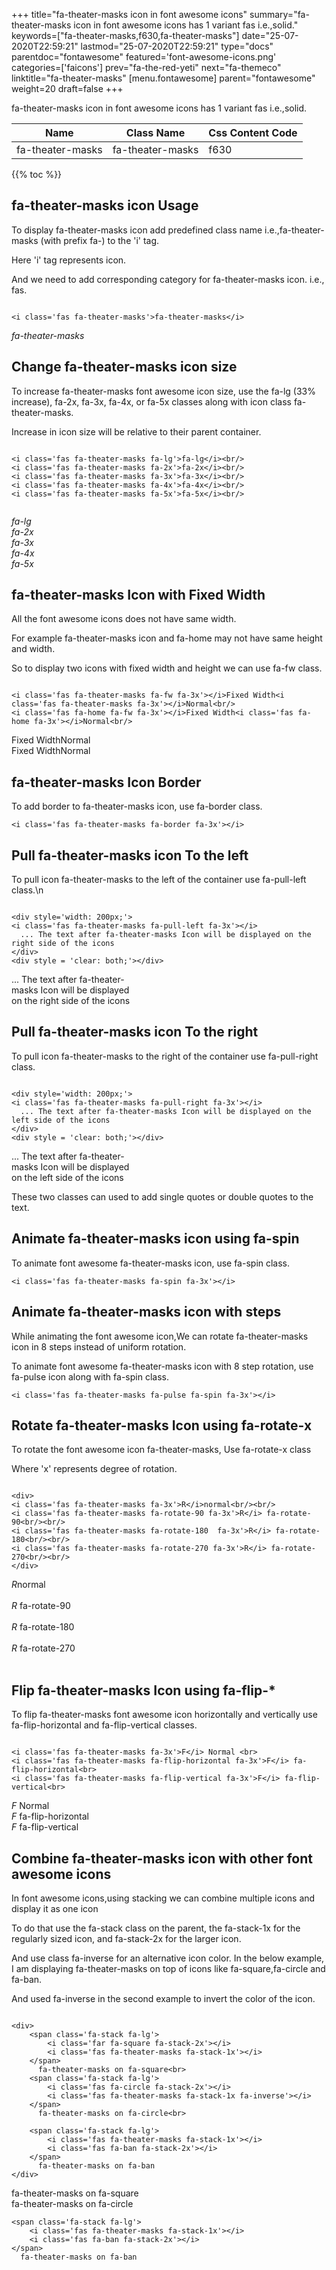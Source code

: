 +++
title="fa-theater-masks icon in font awesome icons"
summary="fa-theater-masks icon in font awesome icons has 1 variant fas i.e.,solid."
keywords=["fa-theater-masks,f630,fa-theater-masks"]
date="25-07-2020T22:59:21"
lastmod="25-07-2020T22:59:21"
type="docs"
parentdoc="fontawesome"
featured='font-awesome-icons.png'
categories=['faicons']
prev="fa-the-red-yeti"
next="fa-themeco"
linktitle="fa-theater-masks"
[menu.fontawesome]
parent="fontawesome"
weight=20
draft=false
+++


fa-theater-masks icon in font awesome icons has 1 variant fas i.e.,solid.

<div class='table-responsive'><table class='table'><thead><tr><th>Name</th><th>Class Name</th><th>Css Content Code</th></tr></thead><tbody><tr><td>fa-theater-masks</td><td>fa-theater-masks</td><td>f630</td></tr></tbody></table></div>


{{% toc %}}


## fa-theater-masks icon Usage

To display fa-theater-masks icon add predefined class name i.e.,fa-theater-masks (with prefix fa-) to the 'i' tag.

Here 'i' tag represents icon.

And we need to add corresponding category for fa-theater-masks icon. i.e., fas.


```

<i class='fas fa-theater-masks'>fa-theater-masks</i>
```

<i class='fas fa-theater-masks'>fa-theater-masks</i>




## Change fa-theater-masks icon size
To increase fa-theater-masks font awesome icon size, use the fa-lg (33% increase), fa-2x, fa-3x, fa-4x, or fa-5x classes along with icon class fa-theater-masks.

Increase in icon size will be relative to their parent container. 

```

<i class='fas fa-theater-masks fa-lg'>fa-lg</i><br/>
<i class='fas fa-theater-masks fa-2x'>fa-2x</i><br/>
<i class='fas fa-theater-masks fa-3x'>fa-3x</i><br/>
<i class='fas fa-theater-masks fa-4x'>fa-4x</i><br/>
<i class='fas fa-theater-masks fa-5x'>fa-5x</i><br/>
            
```

<i class='fas fa-theater-masks fa-lg'>fa-lg</i><br/>
<i class='fas fa-theater-masks fa-2x'>fa-2x</i><br/>
<i class='fas fa-theater-masks fa-3x'>fa-3x</i><br/>
<i class='fas fa-theater-masks fa-4x'>fa-4x</i><br/>
<i class='fas fa-theater-masks fa-5x'>fa-5x</i><br/>
            



## fa-theater-masks Icon with Fixed Width 

All the font awesome icons does not have same width.

For example fa-theater-masks icon and fa-home may not have same height and width.

So to display two icons with fixed width and height we can use fa-fw class.


```

<i class='fas fa-theater-masks fa-fw fa-3x'></i>Fixed Width<i class='fas fa-theater-masks fa-3x'></i>Normal<br/>
<i class='fas fa-home fa-fw fa-3x'></i>Fixed Width<i class='fas fa-home fa-3x'></i>Normal<br/>
```

<i class='fas fa-theater-masks fa-fw fa-3x'></i>Fixed Width<i class='fas fa-theater-masks fa-3x'></i>Normal<br/>
<i class='fas fa-home fa-fw fa-3x'></i>Fixed Width<i class='fas fa-home fa-3x'></i>Normal<br/>



## fa-theater-masks Icon Border 

To add border to fa-theater-masks icon, use fa-border class.


```
<i class='fas fa-theater-masks fa-border fa-3x'></i>

```
<i class='fas fa-theater-masks fa-border fa-3x'></i>





## Pull fa-theater-masks icon To the left

To pull icon fa-theater-masks to the left of the container use fa-pull-left class.\n

```

<div style='width: 200px;'>
<i class='fas fa-theater-masks fa-pull-left fa-3x'></i>
  ... The text after fa-theater-masks Icon will be displayed on the right side of the icons
</div>
<div style = 'clear: both;'></div>
```

<div style='width: 200px;'>
<i class='fas fa-theater-masks fa-pull-left fa-3x'></i>
  ... The text after fa-theater-masks Icon will be displayed on the right side of the icons
</div>
<div style = 'clear: both;'></div>




## Pull fa-theater-masks icon To the right
To pull icon fa-theater-masks to the right of the container use fa-pull-right class.

```

<div style='width: 200px;'>
<i class='fas fa-theater-masks fa-pull-right fa-3x'></i>
  ... The text after fa-theater-masks Icon will be displayed on the left side of the icons
</div>
<div style = 'clear: both;'></div>
```

<div style='width: 200px;'>
<i class='fas fa-theater-masks fa-pull-right fa-3x'></i>
  ... The text after fa-theater-masks Icon will be displayed on the left side of the icons
</div>
<div style = 'clear: both;'></div>

These two classes can used to add single quotes or double quotes to the text.


## Animate fa-theater-masks icon using fa-spin
To animate font awesome fa-theater-masks icon, use fa-spin class.

```
<i class='fas fa-theater-masks fa-spin fa-3x'></i>
```
<i class='fas fa-theater-masks fa-spin fa-3x'></i>




## Animate fa-theater-masks icon with steps
While animating the font awesome icon,We can rotate fa-theater-masks icon in 8 steps instead of uniform rotation.

To animate font awesome fa-theater-masks icon with 8 step rotation, use fa-pulse icon along with fa-spin class.


```
<i class='fas fa-theater-masks fa-pulse fa-spin fa-3x'></i>

```
<i class='fas fa-theater-masks fa-pulse fa-spin fa-3x'></i>





## Rotate fa-theater-masks Icon using fa-rotate-x
To rotate the font awesome icon fa-theater-masks, Use fa-rotate-x class

Where 'x' represents degree of rotation.


```

<div>
<i class='fas fa-theater-masks fa-3x'>R</i>normal<br/><br/>
<i class='fas fa-theater-masks fa-rotate-90 fa-3x'>R</i> fa-rotate-90<br/><br/> 
<i class='fas fa-theater-masks fa-rotate-180  fa-3x'>R</i> fa-rotate-180<br/><br/> 
<i class='fas fa-theater-masks fa-rotate-270 fa-3x'>R</i> fa-rotate-270<br/><br/>
</div>
```

<div>
<i class='fas fa-theater-masks fa-3x'>R</i>normal<br/><br/>
<i class='fas fa-theater-masks fa-rotate-90 fa-3x'>R</i> fa-rotate-90<br/><br/> 
<i class='fas fa-theater-masks fa-rotate-180  fa-3x'>R</i> fa-rotate-180<br/><br/> 
<i class='fas fa-theater-masks fa-rotate-270 fa-3x'>R</i> fa-rotate-270<br/><br/>
</div>




## Flip fa-theater-masks Icon using fa-flip-*
To flip fa-theater-masks font awesome icon horizontally and vertically use fa-flip-horizontal and fa-flip-vertical classes. 

```

<i class='fas fa-theater-masks fa-3x'>F</i> Normal <br>
<i class='fas fa-theater-masks fa-flip-horizontal fa-3x'>F</i> fa-flip-horizontal<br>
<i class='fas fa-theater-masks fa-flip-vertical fa-3x'>F</i> fa-flip-vertical<br>
```

<i class='fas fa-theater-masks fa-3x'>F</i> Normal <br>
<i class='fas fa-theater-masks fa-flip-horizontal fa-3x'>F</i> fa-flip-horizontal<br>
<i class='fas fa-theater-masks fa-flip-vertical fa-3x'>F</i> fa-flip-vertical<br>




## Combine fa-theater-masks icon with other font awesome icons
In font awesome icons,using stacking we can combine multiple icons and display it as one icon 

To do that use the fa-stack class on the parent, the fa-stack-1x for the regularly sized icon, and fa-stack-2x for the larger icon.

And use class fa-inverse for an alternative icon color. 
In the below example, I am displaying fa-theater-masks on top of icons like fa-square,fa-circle and fa-ban.

And used fa-inverse in the second example to invert the color of the icon.

```

<div>
    <span class='fa-stack fa-lg'>
        <i class='far fa-square fa-stack-2x'></i>
        <i class='fas fa-theater-masks fa-stack-1x'></i>
    </span>
      fa-theater-masks on fa-square<br>
    <span class='fa-stack fa-lg'>
        <i class='fas fa-circle fa-stack-2x'></i>
        <i class='fas fa-theater-masks fa-stack-1x fa-inverse'></i>
    </span>
      fa-theater-masks on fa-circle<br>

    <span class='fa-stack fa-lg'>
        <i class='fas fa-theater-masks fa-stack-1x'></i>
        <i class='fas fa-ban fa-stack-2x'></i>
    </span>
      fa-theater-masks on fa-ban
</div>
```

<div>
    <span class='fa-stack fa-lg'>
        <i class='far fa-square fa-stack-2x'></i>
        <i class='fas fa-theater-masks fa-stack-1x'></i>
    </span>
      fa-theater-masks on fa-square<br>
    <span class='fa-stack fa-lg'>
        <i class='fas fa-circle fa-stack-2x'></i>
        <i class='fas fa-theater-masks fa-stack-1x fa-inverse'></i>
    </span>
      fa-theater-masks on fa-circle<br>

    <span class='fa-stack fa-lg'>
        <i class='fas fa-theater-masks fa-stack-1x'></i>
        <i class='fas fa-ban fa-stack-2x'></i>
    </span>
      fa-theater-masks on fa-ban
</div>






